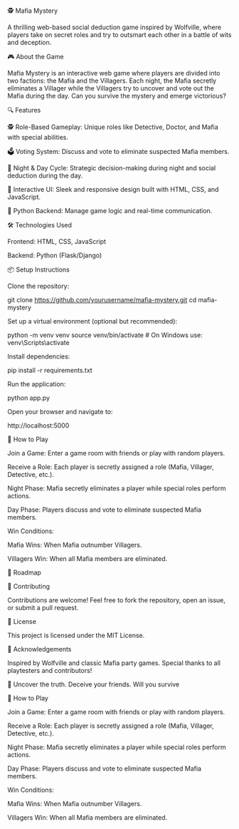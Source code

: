 🕵️ Mafia Mystery

A thrilling web-based social deduction game inspired by Wolfville, where players take on secret roles and try to outsmart each other in a battle of wits and deception.

🎮 About the Game

Mafia Mystery is an interactive web game where players are divided into two factions: the Mafia and the Villagers. Each night, the Mafia secretly eliminates a Villager while the Villagers try to uncover and vote out the Mafia during the day. Can you survive the mystery and emerge victorious?

🔍 Features

🕵️ Role-Based Gameplay: Unique roles like Detective, Doctor, and Mafia with special abilities.

🗳️ Voting System: Discuss and vote to eliminate suspected Mafia members.

🌙 Night & Day Cycle: Strategic decision-making during night and social deduction during the day.

🎨 Interactive UI: Sleek and responsive design built with HTML, CSS, and JavaScript.

🐍 Python Backend: Manage game logic and real-time communication.

🛠️ Technologies Used

Frontend: HTML, CSS, JavaScript

Backend: Python (Flask/Django)

📦 Setup Instructions

Clone the repository:

git clone https://github.com/yourusername/mafia-mystery.git
cd mafia-mystery

Set up a virtual environment (optional but recommended):

python -m venv venv
source venv/bin/activate  # On Windows use: venv\Scripts\activate

Install dependencies:

pip install -r requirements.txt

Run the application:

python app.py

Open your browser and navigate to:

http://localhost:5000

🚀 How to Play

Join a Game: Enter a game room with friends or play with random players.

Receive a Role: Each player is secretly assigned a role (Mafia, Villager, Detective, etc.).

Night Phase: Mafia secretly eliminates a player while special roles perform actions.

Day Phase: Players discuss and vote to eliminate suspected Mafia members.

Win Conditions:

Mafia Wins: When Mafia outnumber Villagers.

Villagers Win: When all Mafia members are eliminated.

📜 Roadmap



🤝 Contributing

Contributions are welcome! Feel free to fork the repository, open an issue, or submit a pull request.

📄 License

This project is licensed under the MIT License.

🌟 Acknowledgements

Inspired by Wolfville and classic Mafia party games. Special thanks to all playtesters and contributors!

🎯 Uncover the truth. Deceive your friends. Will you survive

🚀 How to Play

Join a Game: Enter a game room with friends or play with random players.

Receive a Role: Each player is secretly assigned a role (Mafia, Villager, Detective, etc.).

Night Phase: Mafia secretly eliminates a player while special roles perform actions.

Day Phase: Players discuss and vote to eliminate suspected Mafia members.

Win Conditions:

Mafia Wins: When Mafia outnumber Villagers.

Villagers Win: When all Mafia members are eliminated.
